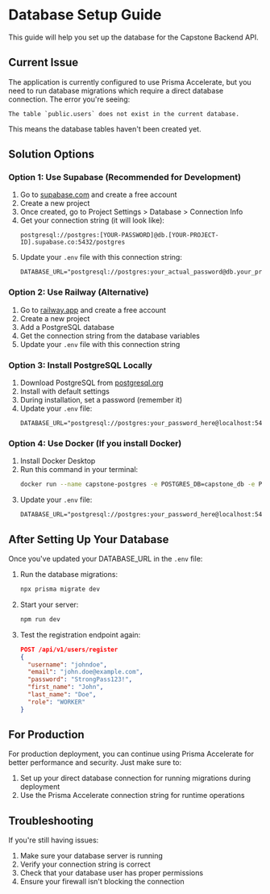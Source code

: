 # Database Setup Guide

This guide will help you set up the database for the Capstone Backend API.

## Current Issue

The application is currently configured to use Prisma Accelerate, but you need to run database migrations which require a direct database connection. The error you're seeing:

```
The table `public.users` does not exist in the current database.
```

This means the database tables haven't been created yet.

## Solution Options

### Option 1: Use Supabase (Recommended for Development)

1. Go to [supabase.com](https://supabase.com/) and create a free account
2. Create a new project
3. Once created, go to Project Settings > Database > Connection Info
4. Get your connection string (it will look like):
   ```
   postgresql://postgres:[YOUR-PASSWORD]@db.[YOUR-PROJECT-ID].supabase.co:5432/postgres
   ```
5. Update your `.env` file with this connection string:
   ```
   DATABASE_URL="postgresql://postgres:your_actual_password@db.your_project_id.supabase.co:5432/postgres"
   ```

### Option 2: Use Railway (Alternative)

1. Go to [railway.app](https://railway.app/) and create a free account
2. Create a new project
3. Add a PostgreSQL database
4. Get the connection string from the database variables
5. Update your `.env` file with this connection string

### Option 3: Install PostgreSQL Locally

1. Download PostgreSQL from [postgresql.org](https://www.postgresql.org/download/)
2. Install with default settings
3. During installation, set a password (remember it)
4. Update your `.env` file:
   ```
   DATABASE_URL="postgresql://postgres:your_password_here@localhost:5432/capstone_db"
   ```

### Option 4: Use Docker (If you install Docker)

1. Install Docker Desktop
2. Run this command in your terminal:
   ```bash
   docker run --name capstone-postgres -e POSTGRES_DB=capstone_db -e POSTGRES_USER=postgres -e POSTGRES_PASSWORD=your_password_here -p 5432:5432 -d postgres:13
   ```
3. Update your `.env` file:
   ```
   DATABASE_URL="postgresql://postgres:your_password_here@localhost:5432/capstone_db"
   ```

## After Setting Up Your Database

Once you've updated your DATABASE_URL in the `.env` file:

1. Run the database migrations:
   ```bash
   npx prisma migrate dev
   ```

2. Start your server:
   ```bash
   npm run dev
   ```

3. Test the registration endpoint again:
   ```json
   POST /api/v1/users/register
   {
     "username": "johndoe",
     "email": "john.doe@example.com",
     "password": "StrongPass123!",
     "first_name": "John",
     "last_name": "Doe",
     "role": "WORKER"
   }
   ```

## For Production

For production deployment, you can continue using Prisma Accelerate for better performance and security. Just make sure to:

1. Set up your direct database connection for running migrations during deployment
2. Use the Prisma Accelerate connection string for runtime operations

## Troubleshooting

If you're still having issues:

1. Make sure your database server is running
2. Verify your connection string is correct
3. Check that your database user has proper permissions
4. Ensure your firewall isn't blocking the connection